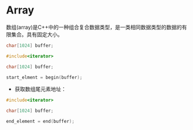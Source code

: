 # Array

数组(array)是C++中的一种组合复合数据类型，是一类相同数据类型的数据的有限集合。具有固定大小。


```c++
char[1024] buffer;
```


```c++
#include<iterator>

char[1024] buffer;

start_elment = begin(buffer);
```

* 获取数组尾元素地址：

```c++
#include<iterator>

char[1024] buffer;

end_element = end(buffer);
```
